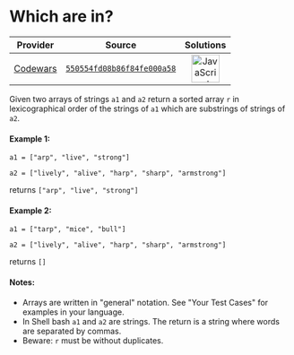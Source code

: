 [_metadata_:generated]: - "true"

# Which are in?

<!-- INFO TABLE BEGIN -->

| Provider                                        | Source                                                                               | Solutions                                                                                                                                                    |
| :---------------------------------------------: | :----------------------------------------------------------------------------------: | :----------------------------------------------------------------------------------------------------------------------------------------------------------: |
| [Codewars](../../../docs/providers/Codewars.md) | [`550554fd08b86f84fe000a58`](https://www.codewars.com/kata/550554fd08b86f84fe000a58) | [<img src="https://res.cloudinary.com/rascaltwo/image/upload/v1631924076/javascript_ehszr7.svg" alt="JavaScript" title="JavaScript" width="50" />](solve.js) |

<!-- INFO TABLE END -->

Given two arrays of strings `a1` and `a2` return a sorted array `r` in lexicographical order of the strings of `a1` which are substrings of strings of `a2`.

#### Example 1:
`a1 = ["arp", "live", "strong"]`

`a2 = ["lively", "alive", "harp", "sharp", "armstrong"]`

returns `["arp", "live", "strong"]`

#### Example 2:
`a1 = ["tarp", "mice", "bull"]`

`a2 = ["lively", "alive", "harp", "sharp", "armstrong"]`

returns `[]`

#### Notes: 
- Arrays are written in "general" notation. See "Your Test Cases" for examples in your language.
- In Shell bash `a1` and `a2` are strings. The return is a string where words are separated by commas.
- Beware: `r` must be without duplicates.
